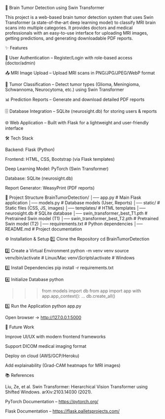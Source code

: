 🧠 Brain Tumor Detection using Swin Transformer

This project is a web-based brain tumor detection system that uses Swin Transformer (a state-of-the-art deep learning model) to classify MRI brain scans into multiple categories. It provides doctors and medical professionals with an easy-to-use interface for uploading MRI images, getting predictions, and generating downloadable PDF reports.

✨ Features

🔐 User Authentication – Register/Login with role-based access (doctor/admin)

📤 MRI Image Upload – Upload MRI scans in PNG/JPG/JPEG/WebP format

🤖 Tumor Classification – Detect tumor types (Glioma, Meningioma, Schwannoma, Neurocytoma, etc.) using Swin Transformer

📊 Prediction Reports – Generate and download detailed PDF reports

🗄️ Database Integration – SQLite (neurosight.db) for storing users & reports

🌐 Web Application – Built with Flask for a lightweight and user-friendly interface

🛠️ Tech Stack

Backend: Flask (Python)

Frontend: HTML, CSS, Bootstrap (via Flask templates)

Deep Learning Model: PyTorch (Swin Transformer)

Database: SQLite (neurosight.db)

Report Generator: WeasyPrint (PDF reports)

📂 Project Structure
BrainTumorDetection/
│── app.py                # Main Flask application
│── models.py             # Database models (User, Reports)
│── static/               # Static files (CSS, JS, images)
│── templates/            # HTML templates
│── neurosight.db         # SQLite database
│── swin_transformer_best_T1.pth  # Pretrained Swin model (T1)
│── swin_transformer_best_T2.pth  # Pretrained Swin model (T2)
│── requirements.txt      # Python dependencies
│── README.md             # Project documentation

⚙️ Installation & Setup
1️⃣ Clone the Repository
cd BrainTumorDetection

2️⃣ Create a Virtual Environment
python -m venv venv
source venv/bin/activate   # Linux/Mac
venv\Scripts\activate      # Windows

3️⃣ Install Dependencies
pip install -r requirements.txt

4️⃣ Initialize Database
python
>>> from models import db
>>> from app import app
>>> with app.app_context():
...     db.create_all()

5️⃣ Run the Application
python app.py


Open browser → http://127.0.0.1:5000

🔮 Future Work

Improve UI/UX with modern frontend frameworks

Support DICOM medical imaging format

Deploy on cloud (AWS/GCP/Heroku)

Add explainability (Grad-CAM heatmaps for MRI images)

📚 References

Liu, Ze, et al. Swin Transformer: Hierarchical Vision Transformer using Shifted Windows. arXiv:2103.14030 (2021).

PyTorch Documentation – https://pytorch.org/

Flask Documentation – https://flask.palletsprojects.com/
